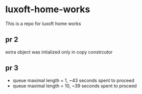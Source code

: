 # luxoft-home-works
This is a repo for luxoft home works
## pr 2
extra object was intialized only in copy constrcutor
## pr 3
- queue maximal length = 1, ~43 seconds spent to proceed
- queue maximal length = 10, ~39 seconds spent to proceed

